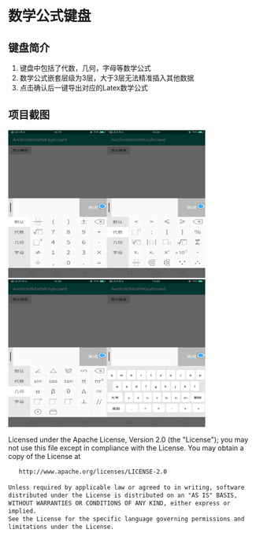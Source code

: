 # 数学公式键盘

## 键盘简介
1. 键盘中包括了代数，几何，字母等数学公式
2. 数学公式嵌套层级为3层，大于3层无法精准插入其他数据
3. 点击确认后一键导出对应的Latex数学公式

## 项目截图
<img src="/ScreenShot/1.png" width="200" height="300"/><img src="/ScreenShot/2.png" width="200" height="300"/>
<img src="/ScreenShot/3.png" width="200" height="300"/><img src="/ScreenShot/4.png" width="200" height="300"/>


  Licensed under the Apache License, Version 2.0 (the "License");
    you may not use this file except in compliance with the License.
    You may obtain a copy of the License at

       http://www.apache.org/licenses/LICENSE-2.0

    Unless required by applicable law or agreed to in writing, software
    distributed under the License is distributed on an "AS IS" BASIS,
    WITHOUT WARRANTIES OR CONDITIONS OF ANY KIND, either express or implied.
    See the License for the specific language governing permissions and
    limitations under the License.
